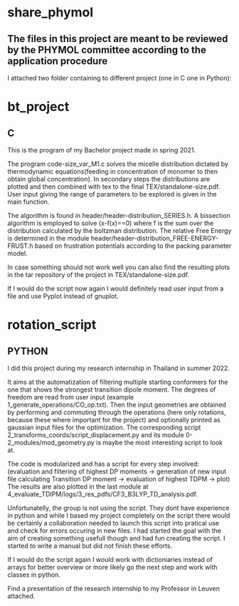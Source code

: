# share_phymol
## The files in this project are meant to be reviewed by the PHYMOL committee according to the application procedure

I attached two folder containing to different project (one in C one in Python):

# bt_project
## C
This is the program of my Bachelor project made in spring 2021. 

  The program code-size_var_M1.c solves the micelle distribution dictated by thermodynamic equations(feeding in concentration of monomer to then obtain global concentration). In secondary steps the distributions are plotted and then combined with tex to the final TEX/standalone-size.pdf.
User input giving the range of parameters to be explored is given in the main function.

  The algorithm is found in header/header-distribution_SERIES.h. A bissection algorithm is employed to solve (x-f(x)==0) where f is the sum over the distribution calculated by the boltzman distribution. The relative Free Energy is determined in the module header/header-distribution_FREE-ENERGY-FRUST.h based on frustration potentials according to the packing parameter model.
  
  In case something should not work well you can also find the resulting plots in the tar repository of the project in TEX/standalone-size.pdf.

  If I would do the script now again I would definitely read user input from a file and use Pyplot instead of gnuplot.

# rotation_script
## PYTHON
I did this project during my research internship in Thailand in summer 2022.

  It aims at the automatization of filtering multiple starting conformers for the one that shows the strongest transition dipole moment. The degrees of freedom are read from user input (example 1_generate_operations/CO_op.txt). Then the input geometries are obtained by performing and commuting through the operations (here only rotations, because these where important for the project) and optionally printed as gaussian input files for the optimization. The corresponding script 2_transforms_coords/script_displacement.py and its module 0-2_modules/mod_geometry.py is maybe the most interesting script to look at.

  The code is modularized and has a script for every step involved:
(evaluation and filtering of highest DP moments -> generation of new input file calculating Transition DP moment -> evaluation of highest TDPM -> plot)
The results are also plotted in the last module at 4_evaluate_TDIPM/logs/3_res_pdfs/CF3_B3LYP_TD_analysis.pdf.

  Unfortunatelly, the group is not using the script. They dont have experience in python and while I based my project completely on the script there would be certainly a collaboration needed to launch this script into pratical use and check for errors occuring in new files. I had started the goal with the aim of creating something usefull though and had fun creating the script. I started to write a manual but did not finish these efforts.
  
  If I would do the script again I would work with dictioniaries instead of arrays for better overview or more likely go the next step and work with classes in python. 
  
  Find a presentation of the research internship to my Professor in Leuven attached.

